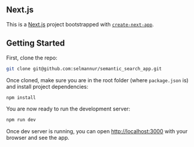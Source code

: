 ## Next.js

This is a [Next.js](https://nextjs.org/) project bootstrapped with [`create-next-app`](https://github.com/vercel/next.js/tree/canary/packages/create-next-app).

## Getting Started

First, clone the repo:

```bash
git clone git@github.com:selmannur/semantic_search_app.git
```

Once cloned, make sure you are in the root folder (where `package.json` is) and install project dependencies:

```bash
npm install
```

You are now ready to run the development server:

```bash
npm run dev
```

Once dev server is running, you can open [http://localhost:3000](http://localhost:3000) with your browser and see the app.
